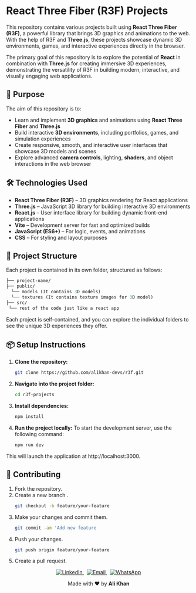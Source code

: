 # React Three Fiber (R3F) Projects

This repository contains various projects built using **React Three Fiber (R3F)**, a powerful library that brings 3D graphics and animations to the web. With the help of R3F and **Three.js**, these projects showcase dynamic 3D environments, games, and interactive experiences directly in the browser.

The primary goal of this repository is to explore the potential of **React** in combination with **Three.js** for creating immersive 3D experiences, demonstrating the versatility of R3F in building modern, interactive, and visually engaging web applications.

## 🚀 Purpose

The aim of this repository is to:

- Learn and implement **3D graphics** and animations using **React Three Fiber** and **Three.js**
- Build interactive **3D environments**, including portfolios, games, and simulation experiences
- Create responsive, smooth, and interactive user interfaces that showcase 3D models and scenes
- Explore advanced **camera controls**, lighting, **shaders**, and object interactions in the web browser

## 🛠️ Technologies Used

- **React Three Fiber (R3F)** – 3D graphics rendering for React applications
- **Three.js** – JavaScript 3D library for building interactive 3D environments
- **React.js** – User interface library for building dynamic front-end applications
- **Vite** – Development server for fast and optimized builds
- **JavaScript (ES6+)** – For logic, events, and animations
- **CSS** – For styling and layout purposes

## 📁 Project Structure

Each project is contained in its own folder, structured as follows:

```graphql
├── project-name/
├── public/
  └── models (It contains 3D models)
  └── textures (It contains texture images for 3D model)
├── src/
 └── rest of the code just like a react app
```
Each project is self-contained, and you can explore the individual folders to see the unique 3D experiences they offer.

## 📦 Setup Instructions

1. **Clone the repository:**

   ```bash
   git clone https://github.com/alikhan-devs/r3f.git
2. **Navigate into the project folder:**
   ```bash
   cd r3f-projects
3. **Install dependencies:**
   ```bash
   npm install
4. **Run the project locally:**
   To start the development server, use the following command:
   ```bash
   npm run dev

  This will launch the application at http://localhost:3000.

  ## 🤝 Contributing

1. Fork the repository.
2. Create a new branch .
   ```bash
   git checkout -b feature/your-feature
3. Make your changes and commit them.
   ```bash
   git commit -am 'Add new feature
4. Push your changes.
   ```bash
   git push origin feature/your-feature
5. Create a pull request.


<p align="center">
  <a href="https://www.linkedin.com/in/alikhan-devs/" target="_blank">
    <img src="https://img.shields.io/badge/LinkedIn-0077B5?style=flat&logo=linkedin&logoColor=white" alt="LinkedIn" />
  </a>
  &nbsp;
  <a href="mailto:alikhandevs@gmail.com">
    <img src="https://img.shields.io/badge/Gmail-D14836?style=flat&logo=gmail&logoColor=white" alt="Email" />
  </a>
  &nbsp;
  <a href="https://wa.me/923429327224" target="_blank">
    <img src="https://img.shields.io/badge/WhatsApp-25D366?style=flat&logo=whatsapp&logoColor=white" alt="WhatsApp" />
  </a>
</p>

<p align="center">Made with ❤️ by <strong>Ali Khan</strong></p>


